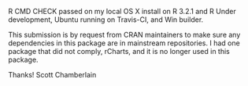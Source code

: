 R CMD CHECK passed on my local OS X install on R 3.2.1 and R Under development, Ubuntu running on Travis-CI, and Win builder.

This submission is by request from CRAN maintainers to make sure any dependencies in this package are in mainstream repositories. I had one package that did not comply, rCharts, and it is no longer used in this package. 

Thanks! Scott Chamberlain
